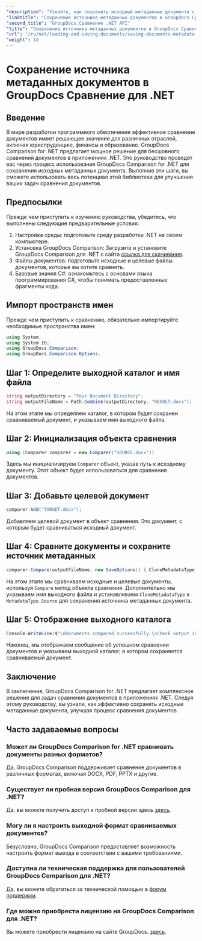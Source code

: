```yaml
---
"description": "Узнайте, как сохранить исходный метаданные документа с помощью GroupDocs Comparison для .NET. Следуйте нашему пошаговому руководству для бесперебойного сравнения документов в вашем .NET."
"linktitle": "Сохранение источника метаданных документов в GroupDocs Сравнение для .NET"
"second_title": "GroupDocs.Сравнение .NET API"
"title": "Сохранение источника метаданных документов в GroupDocs Сравнение для .NET"
"url": "/ru/net/loading-and-saving-documents/saving-documents-metadata-source/"
"weight": 14
---
```


# Сохранение источника метаданных документов в GroupDocs Сравнение для .NET

## Введение
В мире разработки программного обеспечения эффективное сравнение документов имеет решающее значение для различных отраслей, включая юриспруденцию, финансы и образование. GroupDocs Comparison for .NET предлагает мощное решение для бесшовного сравнения документов в приложениях .NET. Это руководство проведет вас через процесс использования GroupDocs Comparison for .NET для сохранения исходных метаданных документа. Выполнив эти шаги, вы сможете использовать весь потенциал этой библиотеки для улучшения ваших задач сравнения документов.
## Предпосылки
Прежде чем приступить к изучению руководства, убедитесь, что выполнены следующие предварительные условия:
1. Настройка среды: подготовьте среду разработки .NET на своем компьютере.
2. Установка GroupDocs Comparison: Загрузите и установите GroupDocs Comparison для .NET с сайта [ссылка для скачивания](https://releases.groupdocs.com/comparison/net/).
3. Файлы документов: подготовьте исходные и целевые файлы документов, которые вы хотите сравнить.
4. Базовые знания C#: ознакомьтесь с основами языка программирования C#, чтобы понимать предоставленные фрагменты кода.

## Импорт пространств имен
Прежде чем приступить к сравнению, обязательно импортируйте необходимые пространства имен:
```csharp
using System;
using System.IO;
using GroupDocs.Comparison;
using GroupDocs.Comparison.Options;
```

## Шаг 1: Определите выходной каталог и имя файла
```csharp
string outputDirectory = "Your Document Directory";
string outputFileName = Path.Combine(outputDirectory, "RESULT.docx");
```
На этом этапе мы определяем каталог, в котором будет сохранен сравниваемый документ, и указываем имя выходного файла.
## Шаг 2: Инициализация объекта сравнения
```csharp
using (Comparer comparer = new Comparer("SOURCE.docx"))
```
Здесь мы инициализируем `Comparer` объект, указав путь к исходному документу. Этот объект будет использоваться для сравнения документов.
## Шаг 3: Добавьте целевой документ
```csharp
comparer.Add("TARGET.docx");
```
Добавляем целевой документ в объект сравнения. Это документ, с которым будет сравниваться исходный документ.
## Шаг 4: Сравните документы и сохраните источник метаданных
```csharp
comparer.Compare(outputFileName, new SaveOptions() { CloneMetadataType = MetadataType.Source });
```
На этом этапе мы сравниваем исходные и целевые документы, используя `Compare` метод объекта сравнения. Дополнительно мы указываем имя выходного файла и устанавливаем `CloneMetadataType` к `MetadataType.Source` для сохранения источника метаданных документа.
## Шаг 5: Отображение выходного каталога
```csharp
Console.WriteLine($"\nDocuments compared successfully.\nCheck output in {outputDirectory}.");
```
Наконец, мы отображаем сообщение об успешном сравнении документов и указываем выходной каталог, в котором сохраняется сравниваемый документ.

## Заключение
В заключение, GroupDocs Comparison for .NET предлагает комплексное решение для задач сравнения документов в приложениях .NET. Следуя этому руководству, вы узнали, как эффективно сохранять исходные метаданные документа, улучшая процесс сравнения документов.
## Часто задаваемые вопросы
### Может ли GroupDocs Comparison for .NET сравнивать документы разных форматов?
Да, GroupDocs Comparison поддерживает сравнение документов в различных форматах, включая DOCX, PDF, PPTX и другие.
### Существует ли пробная версия GroupDocs Comparison для .NET?
Да, вы можете получить доступ к пробной версии здесь [здесь](https://releases.groupdocs.com/).
### Могу ли я настроить выходной формат сравниваемых документов?
Безусловно, GroupDocs Comparison предоставляет возможность настроить формат вывода в соответствии с вашими требованиями.
### Доступна ли техническая поддержка для пользователей GroupDocs Comparison для .NET?
Да, вы можете обратиться за технической помощью в [форум поддержки](https://forum.groupdocs.com/c/comparison/12).
### Где можно приобрести лицензию на GroupDocs Comparison для .NET?
Вы можете приобрести лицензию на сайте GroupDocs. [здесь](https://purchase.groupdocs.com/buy).